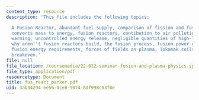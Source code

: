 ```yaml
---
content_type: resource
description: 'This file includes the following topics:

  A Fusion Reactor, abundant fuel supply, comparison of fission and fusion: efficiently
  converts mass to energy, fusion reactors, contibution to air pollution or global
  warming, uncontrolled energy release, negligible quantities of high-level waste,
  why aren''t fusion reactors build, the fusion process, fusion power generation,
  fusion energy requirements, forces of fields on plasma, Tokamak coils, and the energy
  breakeven.'
file: null
file_location: /coursemedia/22-012-seminar-fusion-and-plasma-physics-spring-2006/3ab34294ee568ce890748df998c83f0e_fus_react_parker.pdf
file_type: application/pdf
resourcetype: Document
title: fus_react_parker.pdf
uid: 3ab34294-ee56-8ce8-9074-8df998c83f0e
---
```

